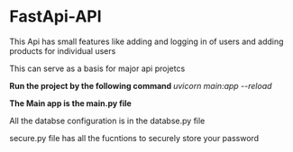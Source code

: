 <h1>FastApi-API</h1>
<p> This Api has small features like adding and logging in of users and adding products for individual users </p>
<p> This can serve as a basis for major api projetcs </p>

<b> Run the project by the following command </b>
<i>uvicorn main:app --reload</i>

<p><b> The Main app is the main.py file</b></p>

<p> All the databse configuration is in the databse.py file </p>

<p> secure.py file has all the fucntions to securely store your password </p>
